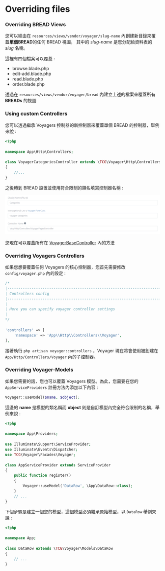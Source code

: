 # Overriding files

### Overriding BREAD Views

您可以經由在 `resources/views/vendor/voyager/slug-name` 內創建新目錄來覆蓋**單個BREAD**的任何 BREAD 視圖， 其中的 _slug-name_ 是您分配給資料表的 _slug_ 名稱。 

這裡有四個檔案可以覆蓋 : 

* browse.blade.php
* edit-add.blade.php
* read.blade.php
* order.blade.php

透過在 `resources/views/vendor/voyager/bread` 內建立上述的檔案來覆蓋所有 **BREADs** 的視圖

### Using custom Controllers

您可以透過繼承 Voyagers 控制器的新控制器來覆蓋單個 BREAD 的控制器，舉例來說 :  

```php
<?php

namespace App\Http\Controllers;

class VoyagerCategoriesController extends \TCG\Voyager\Http\Controllers\VoyagerBaseController
{
    //...
}
```
之後轉到 BREAD 設置並使用符合限制的類名填寫控制器名稱 :

![](../.gitbook/assets/bread_controller.png)

您現在可以覆蓋所有在 [VoyagerBaseController](https://github.com/the-control-group/voyager/blob/1.1/src/Http/Controllers/VoyagerBaseController.php) 內的方法 

### Overriding Voyagers Controllers

如果您想要覆蓋任何 Voyagers 的核心控制器，您首先需要修改 `config/voyager.php` 內的設定 : 

```php
/*
|--------------------------------------------------------------------------
| Controllers config
|--------------------------------------------------------------------------
|
| Here you can specify voyager controller settings
|
*/
​
'controllers' => [
    'namespace' => 'App\\Http\\Controllers\\Voyager',
],
```

接著執行 `php artisan voyager:controllers` ，Voyager 現在將會使用被創建在 `App/Http/Controllers/Voyager` 內的子控制器。

### Overriding Voyager-Models

如果您需要的話，您也可以覆蓋 Voyagers 模型。為此，您需要在您的 `AppServiceProviders` 註冊方法內添加以下內容 :

```php
Voyager::useModel($name, $object);
```

這邊的 **name** 是模型的類名稱而 **object** 則是自訂模型內完全符合限制的名稱，舉例來說 :

```php
<?php

namespace App\Providers;

use Illuminate\Support\ServiceProvider;
use Illuminate\Events\Dispatcher;
use TCG\Voyager\Facades\Voyager;

class AppServiceProvider extends ServiceProvider
{
    public function register()
    {
        Voyager::useModel('DataRow', \App\DataRow::class);
    }
    // ...
}
```

下個步驟是建立一個您的模型，這個模型必須繼承原始模型，以 `DataRow` 舉例來說 :

```php
<?php

namespace App;

class DataRow extends \TCG\Voyager\Models\DataRow
{
    // ...
}
```

